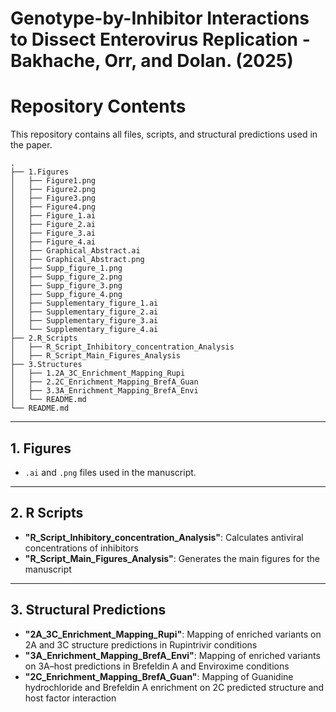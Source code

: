 # Genotype-by-Inhibitor Interactions to Dissect Enterovirus Replication - Bakhache, Orr, and Dolan. (2025)

# Repository Contents

This repository contains all files, scripts, and structural predictions used in the paper.  

```
.
├── 1.Figures
│   ├── Figure1.png
│   ├── Figure2.png
│   ├── Figure3.png
│   ├── Figure4.png
│   ├── Figure_1.ai
│   ├── Figure_2.ai
│   ├── Figure_3.ai
│   ├── Figure_4.ai
│   ├── Graphical_Abstract.ai
│   ├── Graphical_Abstract.png
│   ├── Supp_figure_1.png
│   ├── Supp_figure_2.png
│   ├── Supp_figure_3.png
│   ├── Supp_figure_4.png
│   ├── Supplementary_figure_1.ai
│   ├── Supplementary_figure_2.ai
│   ├── Supplementary_figure_3.ai
│   └── Supplementary_figure_4.ai
├── 2.R_Scripts
│   ├── R_Script_Inhibitory_concentration_Analysis
│   ├── R_Script_Main_Figures_Analysis
├── 3.Structures
│   ├── 1.2A_3C_Enrichment_Mapping_Rupi
│   ├── 2.2C_Enrichment_Mapping_BrefA_Guan
│   ├── 3.3A_Enrichment_Mapping_BrefA_Envi
│   └── README.md
└── README.md
```
---

## 1. Figures
- `.ai` and `.png` files used in the manuscript.

---

## 2. R Scripts
- **"R_Script_Inhibitory_concentration_Analysis"**: Calculates antiviral concentrations of inhibitors  
- **"R_Script_Main_Figures_Analysis"**: Generates the main figures for the manuscript  

---

## 3. Structural Predictions
- **"2A_3C_Enrichment_Mapping_Rupi"**: Mapping of enriched variants on 2A and 3C structure predictions in Rupintrivir conditions
- **"3A_Enrichment_Mapping_BrefA_Envi"**: Mapping of enriched variants on 3A–host predictions in Brefeldin A and Enviroxime conditions  
- **"2C_Enrichment_Mapping_BrefA_Guan"**: Mapping of Guanidine hydrochloride and Brefeldin A enrichment on 2C predicted structure and host factor interaction  
